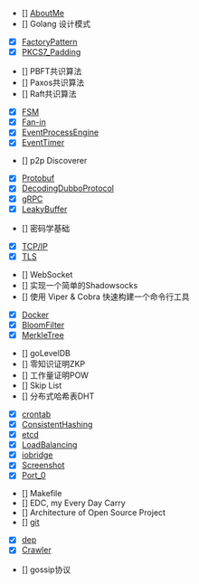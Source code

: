 - [] [AboutMe](AboutMe.md)
- [] Golang 设计模式
- [x] [FactoryPattern](FactoryPattern.md)
- [x] [PKCS7_Padding](PKCS7_Padding.md)
- [] PBFT共识算法
- [] Paxos共识算法
- [] Raft共识算法
- [x] [FSM](FSM.md)
- [x] [Fan-in](Fanin.md)
- [x] [EventProcessEngine](EventProcessEngine.md)
- [x] [EventTimer](EventTimer.md)
- [] p2p Discoverer
- [x] [Protobuf](Protobuf.md)
- [x] [DecodingDubboProtocol](DecodingDubboProtocol.md)
- [x] [gRPC](gRPC.md)
- [x] [LeakyBuffer](LeakyBuffer.md)
- [] 密码学基础
- [x] [TCP/IP](TCP_IP.md)
- [x] [TLS](TLS.md)
- [] WebSocket
- [] 实现一个简单的Shadowsocks
- [] 使用 Viper & Cobra 快速构建一个命令行工具
- [x] [Docker](Docker.md)
- [x] [BloomFilter](BloomFilter.md)
- [x] [MerkleTree](MerkleTree.md)
- [] goLevelDB
- [] 零知识证明ZKP
- [] 工作量证明POW
- [] Skip List
- [] 分布式哈希表DHT
- [x] [crontab](Crontab.md)
- [x] [ConsistentHashing](ConsistentHashing.md)
- [x] [etcd](etcd.md)
- [x] [LoadBalancing](LoadBalancing.md)
- [x] [iobridge](iobridge.md)
- [x] [Screenshot](Screenshot.md)
- [x] [Port_0](Port_0.md)
- [] Makefile
- [] EDC, my Every Day Carry
- [] Architecture of Open Source Project
- [] [git](git.md)
- [x] [dep](dep.md)
- [x] [Crawler](Crawler.md)
- [] gossip协议
